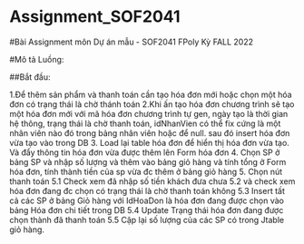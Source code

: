 # Assignment_SOF2041
#Bài Assignment môn Dự án mẫu - SOF2041 FPoly Kỳ FALL 2022

#Mô tả Luồng:

##Bắt đầu:

1.Để thêm sản phẩm và thanh toán cần tạo hóa đơn mới hoặc chọn một hóa đơn có trạng thái là chờ thánh toán
2.Khi ấn tạo hóa đơn chương trình sẽ tạo một hóa đơn mới với mã hóa đơn chương trình tự gen, ngày tạo là 
	thời gian hệ thông, trạng thái là chờ thanh toán, idNhanVien có thể fix cứng là một nhân viên nào đó trong bảng nhân viên hoặc để null.
	sau đó insert hóa đơn vừa tạo vào trong DB
3. Load lại table hóa đơn để hiển thị hóa đơn vừa tạo. Và đẩy thông tin hóa đơn vừa được thêm lên Form hóa đơn
4. Chọn SP ở bảng SP và nhập số lượng và thêm vào bảng giỏ hàng và tính tổng ở Form hóa đơn, tính thành tiền của sp vừa đc thêm ở bảng giỏ hàng
5. Chọn nút thanh toán
 5.1 Check xem đã nhập số tiền khách đưa chưa
 5.2 và check xem hóa đơn đang đc chọn có trạng thái là chờ thanh toán không
 5.3 Insert tất cả các SP ở bảng Giỏ hàng với IdHoaDon là hóa đơn đang được chọn vào bảng Hóa đơn chi tiết trong DB
 5.4 Update Trạng thái hóa đơn đang được chọn thành đã thanh toán
 5.5 Cập lại số lượng của các SP có trong Jtable giỏ hàng.

